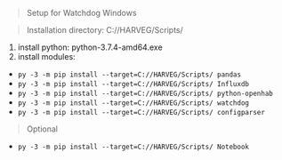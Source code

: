 > Setup for Watchdog Windows

> Installation directory: C://HARVEG/Scripts/

1. install python: python-3.7.4-amd64.exe
2. install modules:
* ```py -3 -m pip install --target=C://HARVEG/Scripts/ pandas```
* ```py -3 -m pip install --target=C://HARVEG/Scripts/ Influxdb```
* ```py -3 -m pip install --target=C://HARVEG/Scripts/ python-openhab```
* ```py -3 -m pip install --target=C://HARVEG/Scripts/ watchdog```
* ```py -3 -m pip install --target=C://HARVEG/Scripts/ configparser```
> Optional
* ```py -3 -m pip install --target=C://HARVEG/Scripts/ Notebook```
